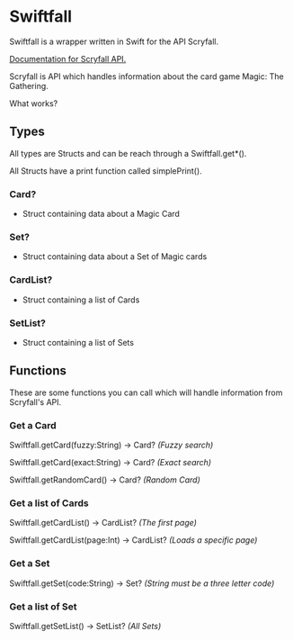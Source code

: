 # Swiftfall
Swiftfall is a wrapper written in Swift for the API Scryfall.

[Documentation for Scryfall API.](https://scryfall.com/docs/api)

Scryfall is API which handles information about the card game Magic: The Gathering. 

What works?
## Types
All types are Structs and can be reach through a Swiftfall.get*(). 

All Structs have a print function called simplePrint().
 
### Card? 
 * Struct containing data about a Magic Card
### Set? 
 * Struct containing data about a Set of Magic cards
### CardList? 
 * Struct containing a list of Cards
### SetList? 
 * Struct containing a list of Sets
## Functions
These are some functions you can call which will handle information from Scryfall's API. 

### Get a Card
Swiftfall.getCard(fuzzy:String) -> Card? _(Fuzzy search)_

Swiftfall.getCard(exact:String) -> Card? _(Exact search)_

Swiftfall.getRandomCard() -> Card? _(Random Card)_

### Get a list of Cards
Swiftfall.getCardList() -> CardList? _(The first page)_

Swiftfall.getCardList(page:Int) -> CardList? _(Loads a specific page)_

### Get a Set
Swiftfall.getSet(code:String) -> Set? _(String must be a three letter code)_

### Get a list of Set
Swiftfall.getSetList() -> SetList? _(All Sets)_
